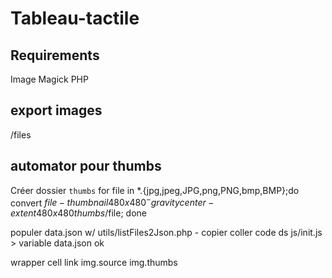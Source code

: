 # Tableau-tactile

## Requirements
Image Magick
PHP


## export images
/files

## automator pour thumbs
Créer dossier `thumbs`
    for file in *.{jpg,jpeg,JPG,png,PNG,bmp,BMP};do convert $file -thumbnail 480x480^ -gravity center -extent 480x480 thumbs/$file; done

populer data.json w/ utils/listFiles2Json.php - copier coller code ds js/init.js > variable data.json
ok

wrapper
    cell
        link
            img.source
            img.thumbs
